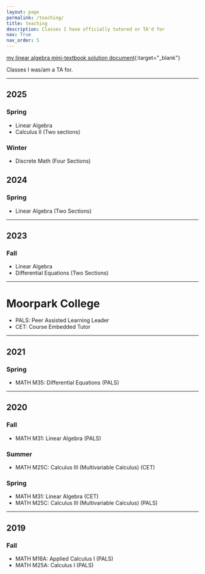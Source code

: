 ```yaml
---
layout: page
permalink: /teaching/
title: teaching
description: Classes I have officially tutored or TA'd for
nav: True
nav_order: 5
---
```


[my linear algebra mini-textbook solution document](/assets/pdf/linalgsolutions.pdf){:target="_blank"}

Classes I was/am a TA for.

---

## 2025

### Spring
- Linear Algebra
- Calculus II (Two sections)

### Winter
- Discrete Math (Four Sections)

## 2024

### Spring
- Linear Algebra (Two Sections)

---

## 2023

### Fall
- Linear Algebra
- Differential Equations (Two Sections)

---

# Moorpark College
- PALS: Peer Assisted Learning Leader
- CET: Course Embedded Tutor

---

## 2021

### Spring
- MATH M35: Differential Equations (PALS)

---

## 2020

### Fall
- MATH M31: Linear Algebra (PALS)

### Summer
- MATH M25C: Calculus III (Multivariable Calculus) (CET)

### Spring
- MATH M31: Linear Algebra (CET)
- MATH M25C: Calculus III (Multivariable Calculus) (PALS)

---

## 2019

### Fall
- MATH M16A: Applied Calculus I (PALS)
- MATH M25A: Calculus I (PALS)